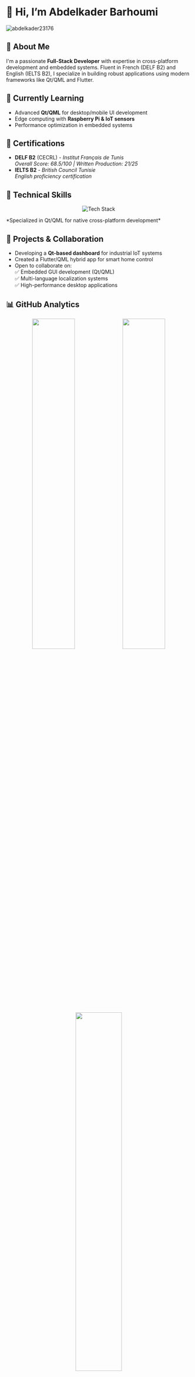 # 👋 Hi, I’m Abdelkader Barhoumi 

<p align="left"> 
  <img src="https://komarev.com/ghpvc/?username=abdelkader23176&label=Profile%20Views&color=0e75b6&style=flat" alt="abdelkader23176" /> 
</p>

## 👀 About Me
I'm a passionate **Full-Stack Developer** with expertise in cross-platform development and embedded systems. Fluent in French (DELF B2) and English (IELTS B2), I specialize in building robust applications using modern frameworks like Qt/QML and Flutter.

## 🌱 Currently Learning
- Advanced **Qt/QML** for desktop/mobile UI development
- Edge computing with **Raspberry Pi & IoT sensors**
- Performance optimization in embedded systems

## 📜 Certifications
- **DELF B2** (CECRL) - *Institut Français de Tunis*  
  *Overall Score: 68.5/100 | Written Production: 21/25*
- **IELTS B2** - *British Council Tunisie*  
  *English proficiency certification*

## 💼 Technical Skills
<p align="center">
  <img src="https://skillicons.dev/icons?i=typescript,c,cpp,qt,dart,flutter,py,java,js,react,nodejs,firebase,mongodb,php,laravel,git,docker,figma&perline=8" alt="Tech Stack" />
</p>
*Specialized in Qt/QML for native cross-platform development*

## 🚀 Projects & Collaboration
- Developing a **Qt-based dashboard** for industrial IoT systems
- Created a Flutter/QML hybrid app for smart home control
- Open to collaborate on:  
  ✅ Embedded GUI development (Qt/QML)  
  ✅ Multi-language localization systems  
  ✅ High-performance desktop applications

## 📊 GitHub Analytics
<p align="center">
  <img src="https://github-readme-stats.vercel.app/api?username=AbdelkaderBarhoumi21&theme=dark&show_icons=true&hide_border=true&count_private=true&include_all_commits=true" width="48%" />
  <img src="https://github-readme-streak-stats.herokuapp.com/?user=AbdelkaderBarhoumi21&theme=dark&hide_border=true" width="48%" />
</p>

<p align="center">
  <img src="https://github-readme-stats.vercel.app/api/top-langs/?username=AbdelkaderBarhoumi21&layout=compact&theme=dark&hide_border=true&exclude_repo=AI-ML-projects" width="50%" />
</p>

## 📫 Let's Connect
- 💌 Email: [abdelkaderbarhoumi21@gmail.com](mailto:abdelkaderbarhoumi21@gmail.com)
- 💼 LinkedIn: [in/abdelkader-barhoumi](https://www.linkedin.com/in/abdelkader-barhoumi-XXXXXX) *(à compléter)*
- 🔧 GitLab: [@barhoumi-dev](https://gitlab.com/barhoumi-dev) *(exemple)*

## 🏆 Achievements
<a href="https://github.com/ryo-ma/github-profile-trophy">
  <img src="https://github-profile-trophy.vercel.app/?username=AbdelkaderBarhoumi21&theme=gruvbox&no-frame=true&margin-w=15&row=2&column=4" alt="GitHub Trophies" />
</a>
